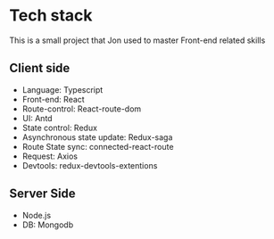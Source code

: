 # Tech stack

This is a small project that Jon used to master Front-end related skills

## Client side

- Language: Typescript
- Front-end: React
- Route-control: React-route-dom
- UI: Antd
- State control: Redux
- Asynchronous state update: Redux-saga
- Route State sync: connected-react-route
- Request: Axios
- Devtools: redux-devtools-extentions

## Server Side

- Node.js
- DB: Mongodb
